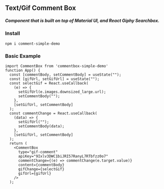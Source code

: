 ## Text/Gif Comment Box

##### Component that is built on top of Material UI, and React Giphy Searchbox.

### Install

`npm i comment-simple-demo`

### **Basic Example**

```
import CommentBox from 'commentbox-simple-demo'
function App() {
  const [commentBody, setCommentBody] = useState("");
  const [gifUrl, setGifUrl] = useState("");
  const selectGif = React.useCallback(
    (e) => {
      setGifUrl(e.images.downsized_large.url);
      setCommentBody("");
    },
    [setGifUrl, setCommentBody]
  );
  const commentChange = React.useCallback(
    (data) => {
      setGifUrl("");
      setCommentBody(data);
    },
    [setGifUrl, setCommentBody]
  );
  return (
    <CommentBox
      type="gif-comment"
      apiKey="9Ixlv3DWC1biJRI57RanyL7RTbfzz0o7"
      commentChange={(e) => commentChange(e.target.value)}
      content={commentBody}
      gifChange={selectGif}
      gifUrl={gifUrl}
    />
  );
```

